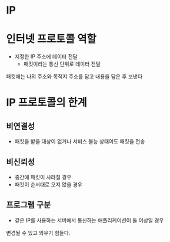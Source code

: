 # IP

# 인터넷 프로토콜 역할

- 지정한 IP 주소에 데이터 전달
    - 패킷이라는 통신 단위로 데이터 전달

패킷에는 나의 주소와 목적지 주소를 담고 내용을 담은 후 보낸다

# IP 프로토콜의 한계

## 비연결성

- 패킷을 받을 대상이 없거나 서비스 불능 상태여도 패킷을 전송

## 비신뢰성

- 중간에 패킷이 사라질 경우
- 패킷이 순서대로 오지 않을 경우

## 프로그램 구분

- 같은 IP를 사용하는 서버에서 통신하는 애플리케이션이 둘 이상일 경우

변경될 수 있고 외우기 힘들다.